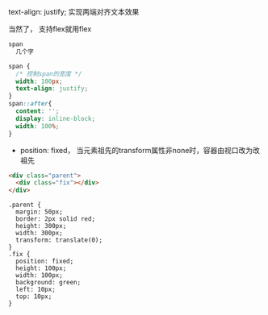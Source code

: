 text-align: justify; 	实现两端对齐文本效果

当然了， 支持flex就用flex

```html
span
  几个字
```
```css
span {
  /* 控制span的宽度 */
  width: 100px;
  text-align: justify;
}
span::after{
  content: '';
  display: inline-block;
  width: 100%;
}
```

- position: fixed， 当元素祖先的transform属性非none时，容器由视口改为改祖先

```html
<div class="parent">
  <div class="fix"></div>
</div>
```
```
.parent {
  margin: 50px;
  border: 2px solid red;
  height: 300px;
  width: 300px;
  transform: translate(0);
}
.fix {
  position: fixed;
  height: 100px;
  width: 100px;
  background: green;
  left: 10px;
  top: 10px;
}
```
